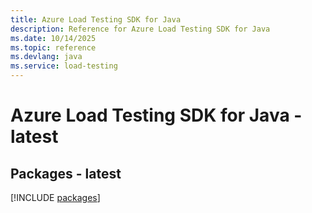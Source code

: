 ```yaml
---
title: Azure Load Testing SDK for Java
description: Reference for Azure Load Testing SDK for Java
ms.date: 10/14/2025
ms.topic: reference
ms.devlang: java
ms.service: load-testing
---
```

# Azure Load Testing SDK for Java - latest
## Packages - latest
[!INCLUDE [packages](load-testing-index.md)]